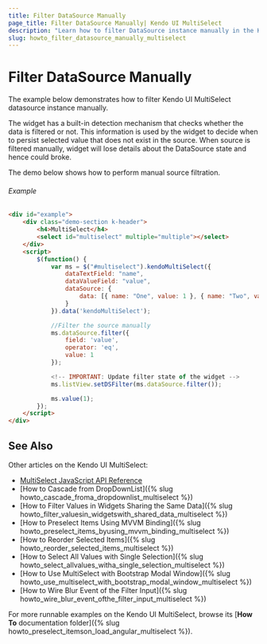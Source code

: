 ```yaml
---
title: Filter DataSource Manually
page_title: Filter DataSource Manually| Kendo UI MultiSelect
description: "Learn how to filter DataSource instance manually in the Kendo UI MultiSelect widget."
slug: howto_filter_datasource_manually_multiselect
---
```


# Filter DataSource Manually

The example below demonstrates how to filter Kendo UI MultiSelect datasource instance manually.

The widget has a built-in detection mechanism that checks whether the data is filtered or not. This information is used by the widget to decide when to persist selected value
that does not exist in the source. When source is filtered manually, widget will lose details about the DataSource state and hence could broke.

The demo below shows how to perform manual source filtration.

###### Example

```html
<div id="example">
    <div class="demo-section k-header">
        <h4>MultiSelect</h4>
        <select id="multiselect" multiple="multiple"></select>
    </div>
    <script>
        $(function() {
            var ms = $("#multiselect").kendoMultiSelect({
                dataTextField: "name",
                dataValueField: "value",
                dataSource: {
                    data: [{ name: "One", value: 1 }, { name: "Two", value: 2 }]
                }
            }).data('kendoMultiSelect');

            //Filter the source manually
            ms.dataSource.filter({
                field: 'value',
                operator: 'eq',
                value: 1
            });

            <!-- IMPORTANT: Update filter state of the widget -->
            ms.listView.setDSFilter(ms.dataSource.filter());

            ms.value(1);
        });
    </script>
</div>
```

## See Also

Other articles on the Kendo UI MultiSelect:

* [MultiSelect JavaScript API Reference](/api/javascript/ui/multiselect)
* [How to Cascade from DropDownList]({% slug howto_cascade_froma_dropdownlist_multiselect %})
* [How to Filter Values in Widgets Sharing the Same Data]({% slug howto_filter_valuesin_widgetswith_shared_data_multiselect %})
* [How to Preselect Items Using MVVM Binding]({% slug howto_preselect_items_byusing_mvvm_binding_multiselect %})
* [How to Reorder Selected Items]({% slug howto_reorder_selected_items_multiselect %})
* [How to Select All Values with Single Selection]({% slug howto_select_allvalues_witha_single_selection_multiselect %})
* [How to Use MultiSelect with Bootstrap Modal Window]({% slug howto_use_multiselect_with_bootstrap_modal_window_multiselect %})
* [How to Wire Blur Event of the Filter Input]({% slug howto_wire_blur_event_ofthe_filtеr_input_multiselect %})

For more runnable examples on the Kendo UI MultiSelect, browse its [**How To** documentation folder]({% slug howto_preselect_itemson_load_angular_multiselect %}).
